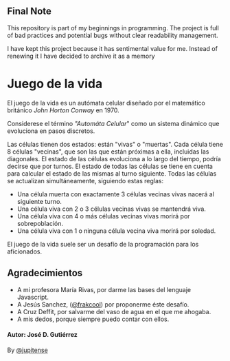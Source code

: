 ## Final Note

This repository is part of my beginnings in programming. The project is full of bad practices and potential bugs without clear readability management.

I have kept this project because it has sentimental value for me. Instead of renewing it I have decided to archive it as a memory

# Juego de la vida

El juego de la vida es un autómata celular diseñado por el matemático británico *John Horton Conway* en 1970.

Considerese el término *"Automáta Celular*" como un sistema dinámico que evoluciona en pasos discretos.

Las células tienen dos estados: están "vivas" o "muertas". Cada célula tiene 8 células "vecinas", que son las que están próximas a ella, incluidas las diagonales. El estado de las células evoluciona a lo largo del tiempo, podría decirse que por turnos. El estado de todas las células se tiene en cuenta para calcular el estado de las mismas al turno siguiente. Todas las células se actualizan simultáneamente, siguiendo estas reglas:

-   Una célula muerta con exactamente 3 células vecinas vivas nacerá al siguiente turno.
-   Una célula viva con 2 o 3 células vecinas vivas se mantendrá viva.
-   Una célula viva con 4 o más células vecinas vivas morirá por sobrepoblación.
-   Una célula viva con 1 o ninguna célula vecina viva morirá por soledad.

El juego de la vida suele ser un desafío de la programación para los aficionados.

  

## Agradecimientos

-   A mi profesora María Rivas, por darme las bases del lenguaje Javascript.
-   A Jesús Sanchez, ([@frakcool](https://github.com/Frakcool)) por proponerme éste desafío.
-   A Cruz Deffit, por salvarme del vaso de agua en el que me ahogaba.
-   A mis dedos, porque siempre puedo contar con ellos.

#### Autor: José D. Gutiérrez

By [@jupitense](https://github.com/jupitense)
